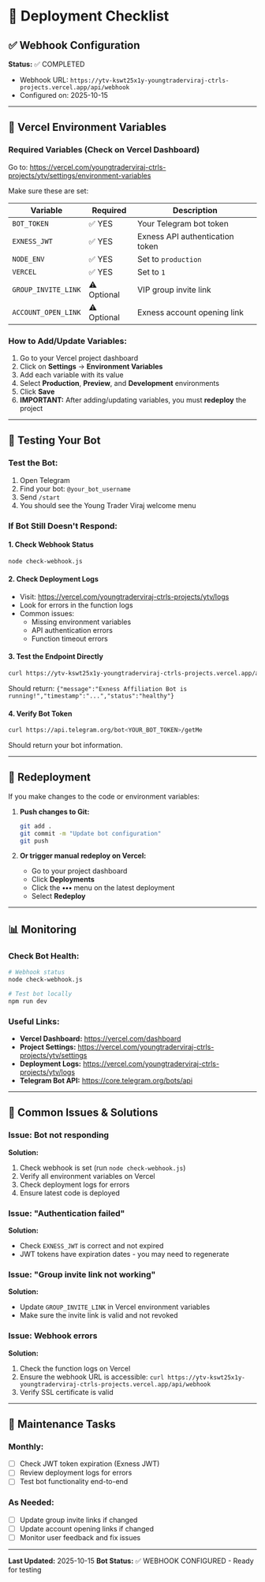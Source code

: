 # 🚀 Deployment Checklist

## ✅ Webhook Configuration
**Status:** ✅ COMPLETED
- Webhook URL: `https://ytv-kswt25x1y-youngtraderviraj-ctrls-projects.vercel.app/api/webhook`
- Configured on: 2025-10-15

---

## 🔧 Vercel Environment Variables

### Required Variables (Check on Vercel Dashboard)

Go to: https://vercel.com/youngtraderviraj-ctrls-projects/ytv/settings/environment-variables

Make sure these are set:

| Variable | Required | Description |
|----------|----------|-------------|
| `BOT_TOKEN` | ✅ YES | Your Telegram bot token |
| `EXNESS_JWT` | ✅ YES | Exness API authentication token |
| `NODE_ENV` | ✅ YES | Set to `production` |
| `VERCEL` | ✅ YES | Set to `1` |
| `GROUP_INVITE_LINK` | ⚠️ Optional | VIP group invite link |
| `ACCOUNT_OPEN_LINK` | ⚠️ Optional | Exness account opening link |

### How to Add/Update Variables:

1. Go to your Vercel project dashboard
2. Click on **Settings** → **Environment Variables**
3. Add each variable with its value
4. Select **Production**, **Preview**, and **Development** environments
5. Click **Save**
6. **IMPORTANT:** After adding/updating variables, you must **redeploy** the project

---

## 🧪 Testing Your Bot

### Test the Bot:
1. Open Telegram
2. Find your bot: `@your_bot_username`
3. Send `/start`
4. You should see the Young Trader Viraj welcome menu

### If Bot Still Doesn't Respond:

#### 1. Check Webhook Status
```bash
node check-webhook.js
```

#### 2. Check Deployment Logs
- Visit: https://vercel.com/youngtraderviraj-ctrls-projects/ytv/logs
- Look for errors in the function logs
- Common issues:
  - Missing environment variables
  - API authentication errors
  - Function timeout errors

#### 3. Test the Endpoint Directly
```bash
curl https://ytv-kswt25x1y-youngtraderviraj-ctrls-projects.vercel.app/api/webhook
```
Should return: `{"message":"Exness Affiliation Bot is running!","timestamp":"...","status":"healthy"}`

#### 4. Verify Bot Token
```bash
curl https://api.telegram.org/bot<YOUR_BOT_TOKEN>/getMe
```
Should return your bot information.

---

## 🔄 Redeployment

If you make changes to the code or environment variables:

1. **Push changes to Git:**
   ```bash
   git add .
   git commit -m "Update bot configuration"
   git push
   ```

2. **Or trigger manual redeploy on Vercel:**
   - Go to your project dashboard
   - Click **Deployments**
   - Click the **•••** menu on the latest deployment
   - Select **Redeploy**

---

## 📊 Monitoring

### Check Bot Health:
```bash
# Webhook status
node check-webhook.js

# Test bot locally
npm run dev
```

### Useful Links:
- **Vercel Dashboard:** https://vercel.com/dashboard
- **Project Settings:** https://vercel.com/youngtraderviraj-ctrls-projects/ytv/settings
- **Deployment Logs:** https://vercel.com/youngtraderviraj-ctrls-projects/ytv/logs
- **Telegram Bot API:** https://core.telegram.org/bots/api

---

## 🐛 Common Issues & Solutions

### Issue: Bot not responding
**Solution:**
1. Check webhook is set (run `node check-webhook.js`)
2. Verify all environment variables on Vercel
3. Check deployment logs for errors
4. Ensure latest code is deployed

### Issue: "Authentication failed"
**Solution:**
- Check `EXNESS_JWT` is correct and not expired
- JWT tokens have expiration dates - you may need to regenerate

### Issue: "Group invite link not working"
**Solution:**
- Update `GROUP_INVITE_LINK` in Vercel environment variables
- Make sure the invite link is valid and not revoked

### Issue: Webhook errors
**Solution:**
1. Check the function logs on Vercel
2. Ensure the webhook URL is accessible: `curl https://ytv-kswt25x1y-youngtraderviraj-ctrls-projects.vercel.app/api/webhook`
3. Verify SSL certificate is valid

---

## 📝 Maintenance Tasks

### Monthly:
- [ ] Check JWT token expiration (Exness JWT)
- [ ] Review deployment logs for errors
- [ ] Test bot functionality end-to-end

### As Needed:
- [ ] Update group invite links if changed
- [ ] Update account opening links if changed
- [ ] Monitor user feedback and fix issues

---

**Last Updated:** 2025-10-15
**Bot Status:** ✅ WEBHOOK CONFIGURED - Ready for testing
